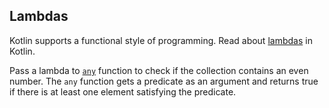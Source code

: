 ## Lambdas

Kotlin supports a functional style of programming.
Read about [lambdas](https://kotlinlang.org/docs/reference/lambdas.html#lambda-expressions-and-anonymous-functions) in Kotlin.

Pass a lambda to [`any`](https://kotlinlang.org/api/latest/jvm/stdlib/kotlin.collections/kotlin.-iterable/any.html)
function to check if the collection contains an even number.
The `any` function gets a predicate as an argument and returns true if there is at least one element satisfying the predicate.